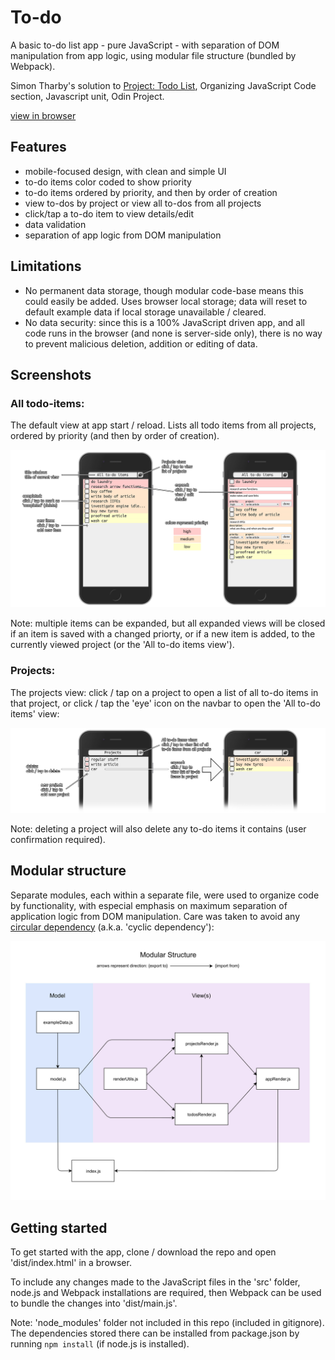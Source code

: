 # To-do

A basic to-do list app - pure JavaScript - with separation of DOM manipulation from app logic, using modular file structure (bundled by Webpack).

Simon Tharby's solution to [Project: Todo List](https://www.theodinproject.com/courses/javascript/lessons/todo-list?ref=lnav), Organizing JavaScript Code section, Javascript unit, Odin Project.

[view in browser](https://jinjagit.github.io/todo/)

## Features

  * mobile-focused design, with clean and simple UI
  * to-do items color coded to show priority
  * to-do items ordered by priority, and then by order of creation
  * view to-dos by project or view all to-dos from all projects
  * click/tap a to-do item to view details/edit
  * data validation
  * separation of app logic from DOM manipulation

## Limitations

  * No permanent data storage, though modular code-base means this could easily be added. Uses browser local storage; data will reset to default example data if local storage unavailable / cleared.
  * No data security: since this is a 100% JavaScript driven app, and all code runs in the browser (and none is server-side only), there is no way to prevent malicious deletion, addition or editing of data.

## Screenshots

### All todo-items:

The default view at app start / reload. Lists all todo items from all projects, ordered by priority (and then by order of creation).

![screenshots-A.png](dist/img/screenshots-A.png)

Note: multiple items can be expanded, but all expanded views will be closed if an item is saved with a changed priorty, or if a new item is added, to the currently viewed project (or the 'All to-do items view').

### Projects:

The projects view: click / tap on a project to open a list of all to-do items in that project, or click / tap the 'eye' icon on the navbar to open the 'All to-do items' view:

![screenshots-B.png](dist/img/screenshots-B.png)

Note: deleting a project will also delete any to-do items it contains (user confirmation required).

## Modular structure

Separate modules, each within a separate file, were used to organize code by functionality, with especial emphasis on maximum separation of application logic from DOM manipulation. Care was taken to avoid any [circular dependency](https://stackoverflow.com/questions/46589957/es6-modules-and-circular-dependency) (a.k.a. 'cyclic dependency'):

![modular.jpg](dist/img/modular.jpg)

## Getting started

To get started with the app, clone / download the repo and open 'dist/index.html' in a browser.

To include any changes made to the JavaScript files in the 'src' folder, node.js and Webpack installations are required, then Webpack can be used to bundle the changes into 'dist/main.js'.

Note: 'node_modules' folder not included in this repo (included in gitignore). The dependencies stored there can be installed from package.json by running <code>npm install</code> (if node.js is installed).
